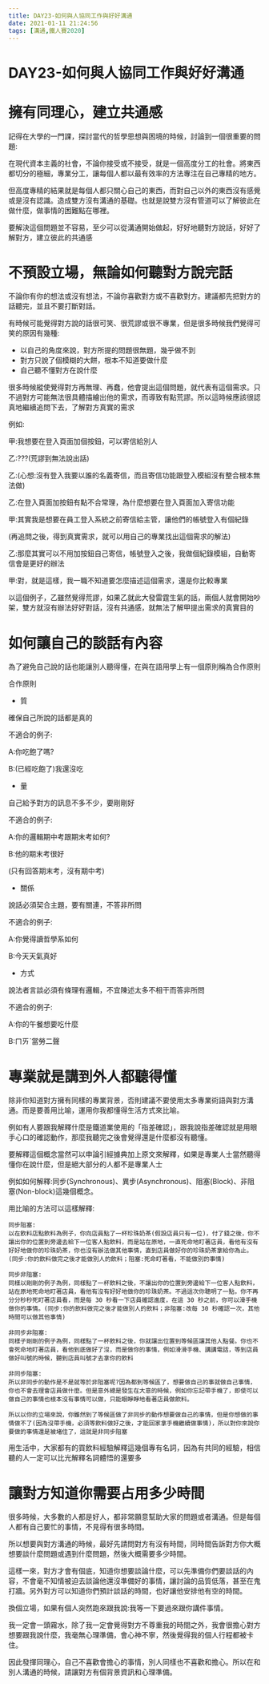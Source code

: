 ```yaml
---
title: DAY23-如何與人協同工作與好好溝通
date: 2021-01-11 21:24:56
tags: [溝通,鐵人賽2020]
---
```

# DAY23-如何與人協同工作與好好溝通

# 擁有同理心，建立共通感

記得在大學的一門課，探討當代的哲學思想與困境的時候，討論到一個很重要的問題:

在現代資本主義的社會，不論你接受或不接受，就是一個高度分工的社會。將東西都切分的極細，專業分工，讓每個人都以最有效率的方法專注在自己專精的地方。

但高度專精的結果就是每個人都只關心自己的東西，而對自己以外的東西沒有感覺或是沒有認識。造成雙方沒有溝通的基礎。也就是說雙方沒有管道可以了解彼此在做什麼，做事情的困難點在哪裡。

要解決這個問題並不容易，至少可以從溝通開始做起，好好地聽對方說話，好好了解對方，建立彼此的共通感

# 不預設立場，無論如何聽對方說完話

不論你有你的想法或沒有想法，不論你喜歡對方或不喜歡對方。建議都先把對方的話聽完，並且不要打斷對話。

有時候可能覺得對方說的話很可笑、很荒謬或很不專業，但是很多時候我們覺得可笑的原因有幾種:

- 以自己的角度來說，對方所提的問題很無題，幾乎做不到
- 對方只說了個模糊的大餅，根本不知道要做什麼
- 自己聽不懂對方在說什麼

很多時候縱使覺得對方再無理、再蠢，他會提出這個問題，就代表有這個需求。只不過對方可能無法很具體描繪出他的需求，而導致有點荒謬。所以這時候應該很認真地繼續追問下去，了解對方真實的需求

例如:

甲:我想要在登入頁面加個按鈕，可以寄信給別人

乙:???(荒謬到無法說出話)

乙:(心想:沒有登入我要以誰的名義寄信，而且寄信功能跟登入模組沒有整合根本無法做)

乙:在登入頁面加按鈕有點不合常理，為什麼想要在登入頁面加入寄信功能

甲:其實我是想要在員工登入系統之前寄信給主管，讓他們的帳號登入有個紀錄

(再追問之後，得到真實需求，就可以用自己的專業找出這個需求的解法)

乙:那麼其實可以不用加按鈕自己寄信，帳號登入之後，我做個紀錄模組，自動寄信會是更好的辦法

甲:對，就是這樣，我一職不知道要怎麼描述這個需求，還是你比較專業

以這個例子，乙雖然覺得荒謬，如果乙就此大發雷霆生氣的話，兩個人就會開始吵架，雙方就沒有辦法好好對話，沒有共通感，就無法了解甲提出需求的真實目的

# 如何讓自己的談話有內容

為了避免自己說的話也能讓別人聽得懂，在與在語用學上有一個原則稱為合作原則

合作原則

- 質

確保自己所說的話都是真的

不適合的例子:

A:你吃飽了嗎?

B:(已經吃飽了)我還沒吃

- 量

自己給予對方的訊息不多不少，要剛剛好

不適合的例子:

A:你的邏輯期中考跟期末考如何?

B:他的期末考很好

(只有回答期末考，沒有期中考)

- 關係

說話必須契合主題，要有關連，不答非所問

不適合的例子:

A:你覺得讀哲學系如何

B:今天天氣真好

- 方式

說法者言談必須有條理有邏輯，不宜陳述太多不相干而答非所問

不適合的例子:

A:你的午餐想要吃什麼

B:ㄇㄞˋ當勞二聲 

# 專業就是講到外人都聽得懂

除非你知道對方擁有同樣的專業背景，否則建議不要使用太多專業術語與對方溝通。而是要善用比喻，運用你我都懂得生活方式來比喻。

例如有人要跟我解釋什麼是鐵道業使用的「指差確認」，跟我說指差確認就是用眼手心口的確認動作，那麼我聽完之後會覺得還是什麼都沒有聽懂。

要解釋這個概念當然可以申論引經據典加上原文來解釋，如果是專業人士當然聽得懂你在說什麼，但是絕大部分的人都不是專業人士

例如如何解釋:同步(Synchronous)、異步(Asynchronous)、阻塞(Block)、非阻塞(Non-block)這幾個概念。

用比喻的方法可以這樣解釋:

```
同步阻塞:
以在飲料店點飲料為例子，你向店員點了一杯珍珠奶茶(假設店員只有一位)，付了錢之後，你不讓出你的位置到旁邊去給下一位客人點飲料，而是站在原地，一直死命地盯著店員，看他有沒有好好地做你的珍珠奶茶，你也沒有辦法做其他事情，直到店員做好你的珍珠奶茶拿給你為止。(同步:你的飲料做完之後才能做別人的飲料；阻塞:死命盯著看，不能做別的事情)

同步非阻塞:
同樣以剛剛的例子為例，同樣點了一杯飲料之後，不讓出你的位置到旁邊給下一位客人點飲料，站在原地死命地盯著店員，看他有沒有好好地做你的珍珠奶茶。不過這次你聰明了一點，你不再分分秒秒死盯著店員看，而是每 30 秒看一下店員確認進度，在這 30 秒之前，你可以滑手機做你的事情。(同步:你的飲料做完之後才能做別人的飲料；非阻塞:改每 30 秒確認一次，其他時間可以做其他事情)

非同步非阻塞:
同樣子剛剛的例子為例，同樣點了一杯飲料之後，你就讓出位置到等候區讓其他人點餐。你也不會死命地盯著店員，看他到底做好了沒，而是做你的事情，例如滑滑手機、講講電話，等到店員做好叫號的時候，聽到店員叫號才去拿你的飲料

非同步阻塞:
所以非同步的動作是不是就等於非阻塞呢?因為都到等候區了，想要做自己的事就做自己事情，你也不會去理會店員做什麼。但是意外總是發生在大意的時候，例如你忘記帶手機了，即使可以做自己的事情也根本沒有事情可以做，只能眼睜睜地看著店員做飲料。

所以以你的立場來說，你雖然到了等候區做了非同步的動作想要做自己的事情，但是你想做的事情做不了(因為沒帶手機，必須等飲料做好之後，才能回家拿手機繼續做事情)，所以對你來說你要做的事情還是被堵住了，這就是非同步阻塞
```

用生活中，大家都有的買飲料經驗解釋這幾個專有名詞，因為有共同的經驗，相信聽的人一定可以比光解釋名詞體悟的還要多

# 讓對方知道你需要占用多少時間

很多時候，大多數的人都是好人，都非常願意幫助大家的問題或者溝通。但是每個人都有自己要忙的事情，不見得有很多時間。

所以想要與對方溝通的時候，最好先請問對方有沒有時間，同時間告訴對方你大概想要談什麼問題或遇到什麼問題，然後大概需要多少時間。

這樣一來，對方才會有個底，知道你想要談論什麼，可以先準備你們要談話的內容，不會毫不知情被迫去談論他還沒準備好的事情，讓討論的品質低落，甚至在鬼打牆。另外對方可以知道你們預計談話的時間，也好讓他安排他有空的時間。

換個立場，如果有個人突然跑來跟我說:我等一下要過來跟你講件事情。

我一定會一頭霧水，除了我一定會覺得對方不尊重我的時間之外，我會很擔心對方想要跟我說什麼，我毫無心理準備，會心神不寧，然後覺得我的個人行程都被卡住。

因此發揮同理心，自己不喜歡會擔心的事情，別人同樣也不喜歡和擔心。所以在和別人溝通的時候，請讓對方有個背景資訊和心理準備。